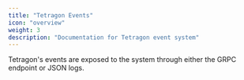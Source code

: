 ```yaml
---
title: "Tetragon Events"
icon: "overview"
weight: 3
description: "Documentation for Tetragon event system"
---
```


Tetragon's events are exposed to the system through either the GRPC
endpoint or JSON logs.
